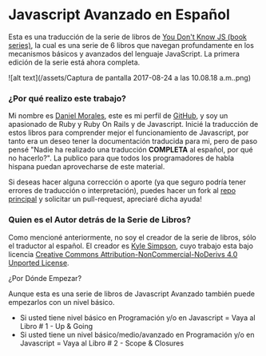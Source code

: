# Javascript Avanzado en Español

Esta es una traducción de la serie de libros de [You Don't Know JS \(book series\)](https://github.com/getify/You-Dont-Know-JS/), la cual es una serie de 6 libros que navegan profundamente en los mecanismos básicos y avanzados del lenguaje JavaScript. La primera edición de la serie está ahora completa.

![alt text](/assets/Captura de pantalla 2017-08-24 a las 10.08.18 a.m..png)

### ¿Por qué realizo este trabajo?

Mi nombre es [Daniel Morales](https://www.danielmorales.co), este es mi perfil de [GitHub](https://github.com/danielmoralesp), y soy un apasionado de Ruby y Ruby On Rails y de Javascript. Inicié la traducción de estos libros para comprender mejor el funcionamiento de Javascript, por tanto era un deseo tener la documentación traducida para mi, pero de paso pensé "Nadie ha realizado una traducción **COMPLETA** al español, por qué no hacerlo?".  La publico para que todos los programadores de habla hispana puedan aprovecharse de este material.

Si deseas hacer alguna corrección o aporte \(ya que seguro podría tener errores de traducción o interpretación\), puedes hacer un fork al [repo principal](https://github.com/danielmoralesp/javascript-avanzado-en-espanol) y solicitar un pull-request, apreciaré dicha ayuda!

### Quien es el Autor detrás de la Serie de Libros?

Como mencioné anteriormente, no soy el creador de la serie de libros, sólo el traductor al español. El creador es [Kyle Simpson](https://github.com/getify), cuyo trabajo esta bajo licencia  [Creative Commons Attribution-NonCommercial-NoDerivs 4.0 Unported License](http://creativecommons.org/licenses/by-nc-nd/4.0/).

¿Por Dónde Empezar?

Aunque esta es una serie de libros de Javascript Avanzado también puede empezarlos con un nivel básico.

* Si usted tiene nivel básico en Programación y/o en Javascript = Vaya al Libro \# 1 - Up & Going
* Si usted tiene un nivel básico/medio/avanzado en Programación y/o en Javascript = Vaya al Libro \# 2 - Scope & Closures



